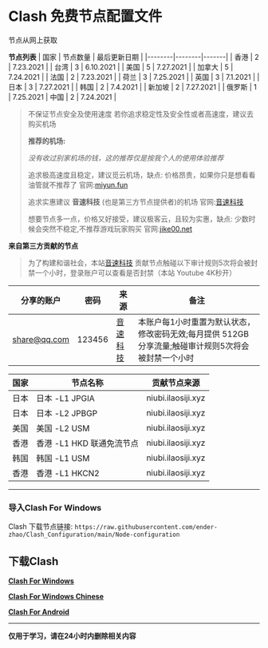 # Clash 免费节点配置文件

节点从网上获取

**节点列表**
| 国家 | 节点数量 | 最后更新日期 |
|--------|--------|-------|
| 香港 | 2 | 7.23.2021 |
| 台湾 | 3 | 6.10.2021 |
| 美国 | 5 | 7.27.2021 |
| 加拿大 | 5 | 7.24.2021 |
| 法国 | 2 | 7.23.2021 |
| 荷兰 | 3 | 7.25.2021 |
| 英国 | 3 | 7.1.2021 |
| 日本 | 3 | 7.27.2021 |
| 韩国 | 2 | 7.4.2021 |
| 新加坡 | 2 | 7.27.2021 |
| 俄罗斯 | 1 | 7.25.2021
| 中国 | 2 | 7.24.2021 |

> 不保证节点安全及使用速度
> 若你追求稳定性及安全性或者高速度，建议去购买机场
> 
> **推荐的机场:**
> 
> *没有收过别家机场的钱，这的推荐仅是按我个人的使用体验推荐*
> 
> 追求极高速度且稳定，建议觅云机场，缺点: 价格昂贵，如果你只是想看看油管就不推荐了 官网:[miyun.fun](https://www.miyun.fun/register?code=y7watg)
> 
> 追求实惠建议 **音速科技** (也是第三方节点提供者)的机场 官网:[音速科技](https://niubi.ilaosiji.xyz/)
> 
> 想要节点多一点，价格又好接受，建议极客云，且较为实惠，缺点: 少数时候会突然不稳定,不推荐游戏玩家购买 官网:[jike00.net](https://jike00.net/)
> 

**来自第三方贡献的节点**

> 为了构建和谐社会，本站[音速科技](https://niubi.ilaosiji.xyz/) 贡献节点触碰以下审计规则5次将会被封禁一个小时，登录账户可以查看是否封禁（本站 Youtube 4K秒开）


| 分享的账户 | 密码 | 来源 | 备注 |
|--------|--------|-------|-------|
| share@qq.com | 123456 | [音速科技](https://niubi.ilaosiji.xyz/) | 本账户每1小时重置为默认状态，修改密码无效;每月提供 512GB 分享流量;触碰审计规则5次将会被封禁一个小时 |


| 国家 | 节点名称 | 贡献节点来源 |
|--------|--------|-------|
| 日本 | 日本 -L1 JPGIA | niubi.ilaosiji.xyz |
| 日本 | 日本 -L2 JPBGP | niubi.ilaosiji.xyz |
| 美国 | 美国 -L2 USM | niubi.ilaosiji.xyz |
| 香港 | 香港 -L1 HKD 联通免流节点 | niubi.ilaosiji.xyz |
| 韩国 | 韩国 -L1 USM | niubi.ilaosiji.xyz |
| 香港 | 香港 -L1 HKCN2 | niubi.ilaosiji.xyz |
***
### 导入Clash For Windows

Clash 下载节点链接: `https://raw.githubusercontent.com/ender-zhao/Clash_Configuration/main/Node-configuration`

## 下载Clash

**[Clash For Windows](https://github.com/Fndroid/clash_for_windows_pkg/releases)**

**[Clash For Windows Chinese](https://github.com/ender-zhao/Clash-for-Windows_Chinese)**

**[Clash For Android](https://play.google.com/store/apps/details?id=com.github.kr328.clash&hl=zh-CN)**

***
**仅用于学习，请在24小时内删除相关内容**
